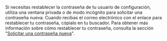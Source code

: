 Si necesitas restablecer la contraseña de tu usuario de configuración, utiliza una ventana privada o de modo incógnito para solicitar una contraseña nueva. Cuando recibas el correo electrónico con el enlace para restablecer tu contraseña, cópialo en tu buscador. Para obtener más información sobre cómo restablecer tu contraseña, consulta la sección "[Solicitar una contraseña nueva](/github/authenticating-to-github/keeping-your-account-and-data-secure/updating-your-github-access-credentials#requesting-a-new-password)".